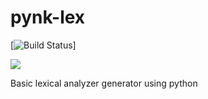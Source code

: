 # pynk-lex
[![Build Status](https://travis-ci.org/MrwanBaghdad/pynk-lex.svg?branch=master)]
<p>
<img src = https://notlexluthor.files.wordpress.com/2009/01/cropped-lex-luthor.jpg>
</p>

Basic lexical analyzer generator using python
